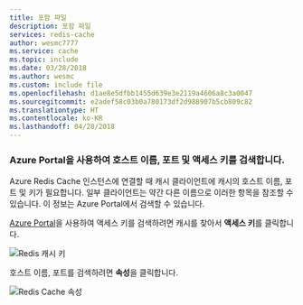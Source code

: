 ```yaml
---
title: 포함 파일
description: 포함 파일
services: redis-cache
author: wesmc7777
ms.service: cache
ms.topic: include
ms.date: 03/28/2018
ms.author: wesmc
ms.custom: include file
ms.openlocfilehash: d1ae8e5dfbb1455d639e3e2119a4606a8c3a0047
ms.sourcegitcommit: e2adef58c03b0a780173df2d988907b5cb809c82
ms.translationtype: HT
ms.contentlocale: ko-KR
ms.lasthandoff: 04/28/2018
---
```

### <a name="retrieve-host-name-ports-and-access-keys-using-the-azure-portal"></a>Azure Portal을 사용하여 호스트 이름, 포트 및 액세스 키를 검색합니다.

Azure Redis Cache 인스턴스에 연결할 때 캐시 클라이언트에 캐시의 호스트 이름, 포트 및 키가 필요합니다. 일부 클라이언트는 약간 다른 이름으로 이러한 항목을 참조할 수 있습니다. 이 정보는 Azure Portal에서 검색할 수 있습니다.

[Azure Portal](https://portal.azure.com)을 사용하여 액세스 키를 검색하려면 캐시를 찾아서 **액세스 키**를 클릭합니다. 

![Redis 캐시 키](media/redis-cache-access-keys/redis-cache-keys.png)

호스트 이름, 포트를 검색하려면 **속성**을 클릭합니다.

![Redis Cache 속성](media/redis-cache-access-keys/redis-cache-hostname-ports.png)

